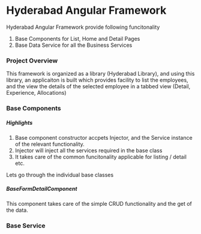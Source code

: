 # Hyderabad Angular Framework 
Hyderabad Angular Framework provide following funcitonality
1. Base Components for List, Home and Detail Pages
2. Base Data Service for all the Business Services

### Project Overview
This framework is organized as a library (Hyderabad Library), and using this library, an applicaiton is built which provides facility to list the employees, and the view the details of the selected employee in a tabbed view (Detail, Experience, Allocations)

### Base Components
##### Highlights
1. Base component constructor accpets Injector, and the Service instance of the relevant functionality.
2. Injector will inject all the services required in the base class
3. It takes care of the common funcitonality applicable for listing / detail etc.

Lets go through the individual base classes

##### BaseFormDetailComponent
This component takes care of the simple CRUD functionality and the get of the data. 

### Base Service

